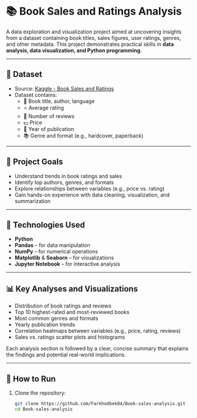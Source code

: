 # 📚 Book Sales and Ratings Analysis

A data exploration and visualization project aimed at uncovering insights from a dataset containing book titles, sales figures, user ratings, genres, and other metadata. This project demonstrates practical skills in **data analysis, data visualization, and Python programming**.

---

## 📁 Dataset

- Source: [Kaggle - Book Sales and Ratings](https://www.kaggle.com/datasets/thedevastator/books-sales-and-ratings)
- Dataset contains:
  - 📖 Book title, author, language
  - ⭐ Average rating
  - 💬 Number of reviews
  - 💵 Price
  - 📅 Year of publication
  - 📚 Genre and format (e.g., hardcover, paperback)

---

## 🎯 Project Goals

- Understand trends in book ratings and sales
- Identify top authors, genres, and formats
- Explore relationships between variables (e.g., price vs. rating)
- Gain hands-on experience with data cleaning, visualization, and summarization

---

## 🔧 Technologies Used

- **Python**
- **Pandas** – for data manipulation
- **NumPy** – for numerical operations
- **Matplotlib** & **Seaborn** – for visualizations
- **Jupyter Notebook** – for interactive analysis

---

## 📊 Key Analyses and Visualizations

- Distribution of book ratings and reviews
- Top 10 highest-rated and most-reviewed books
- Most common genres and formats
- Yearly publication trends
- Correlation heatmaps between variables (e.g., price, rating, reviews)
- Sales vs. ratings scatter plots and histograms

Each analysis section is followed by a clear, concise summary that explains the findings and potential real-world implications.

---

## 🚀 How to Run

1. Clone the repository:
   ```bash
   git clone https://github.com/Farkhodbek04/Book-sales-analysis.git
   cd Book-sales-analysis
